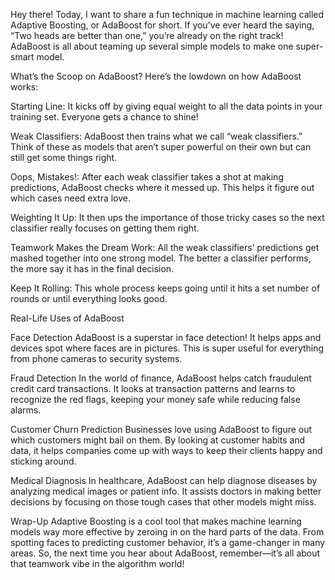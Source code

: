 Hey there! Today, I want to share a fun technique in machine learning called Adaptive Boosting, or AdaBoost for short. If you’ve ever heard the saying, “Two heads are better than one,” you’re already on the right track! AdaBoost is all about teaming up several simple models to make one super-smart model.

What’s the Scoop on AdaBoost? Here’s the lowdown on how AdaBoost works:

Starting Line: It kicks off by giving equal weight to all the data points in your training set. Everyone gets a chance to shine!

Weak Classifiers: AdaBoost then trains what we call “weak classifiers.” Think of these as models that aren’t super powerful on their own but can still get some things right.

Oops, Mistakes!: After each weak classifier takes a shot at making predictions, AdaBoost checks where it messed up. This helps it figure out which cases need extra love.

Weighting It Up: It then ups the importance of those tricky cases so the next classifier really focuses on getting them right.

Teamwork Makes the Dream Work: All the weak classifiers’ predictions get mashed together into one strong model. The better a classifier performs, the more say it has in the final decision.

Keep It Rolling: This whole process keeps going until it hits a set number of rounds or until everything looks good.

Real-Life Uses of AdaBoost

Face Detection AdaBoost is a superstar in face detection! It helps apps and devices spot where faces are in pictures. This is super useful for everything from phone cameras to security systems.

Fraud Detection In the world of finance, AdaBoost helps catch fraudulent credit card transactions. It looks at transaction patterns and learns to recognize the red flags, keeping your money safe while reducing false alarms.

Customer Churn Prediction Businesses love using AdaBoost to figure out which customers might bail on them. By looking at customer habits and data, it helps companies come up with ways to keep their clients happy and sticking around.

Medical Diagnosis In healthcare, AdaBoost can help diagnose diseases by analyzing medical images or patient info. It assists doctors in making better decisions by focusing on those tough cases that other models might miss.

Wrap-Up Adaptive Boosting is a cool tool that makes machine learning models way more effective by zeroing in on the hard parts of the data. From spotting faces to predicting customer behavior, it’s a game-changer in many areas. So, the next time you hear about AdaBoost, remember—it’s all about that teamwork vibe in the algorithm world!
